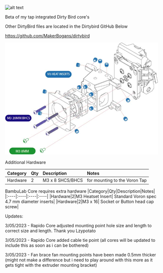 ![alt text](https://github.com/RustyWar85/DirtyBird-Tap-Cores/blob/main/Images/hero.jpg)

Beta of my tap integrated Dirty Bird core's

Other DirtyBird files are located in the Dirtybird GitHub Below

https://github.com/MakerBogans/dirtybird

![alt text](https://github.com/RustyWar85/DirtyBird-Tap-Cores/blob/main/Images/DIRTYBIRDTAP.jpg)

Additional Hardware

|Category|Qty|Description|Notes|
|:----|:----|:----|:----|
|Hardware|2|M3 x 8 SHCS/BHCS| for mounting to the Voron Tap

BambuLab Core requires extra hardware
|Category|Qty|Description|Notes|
|:----|:----|:----|:----|
|Hardware|2|M3 Heatset Insert| Standard Voron spec 4.7 mm diameter inserts|
|Hardware|2|M3 x 16| Socket or Button head cap screw|


Updates:

3/05/2023 - Rapido Core adjusted mounting point hole size and length to correct size and length. Thank you Lzypotato

3/05/2023 - Rapido Core added cable tie point (all cores will be updated to include this as soon as i can be bothered)

3/05/2023 - Fan brace fan mounting points have been made 0.5mm thicker (might not make a difference but i need to play around with this more as it gets tight with the extruder mounting bracket)